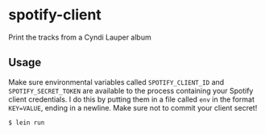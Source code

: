 # spotify-client

Print the tracks from a Cyndi Lauper album

## Usage
Make sure environmental variables called `SPOTIFY_CLIENT_ID` and `SPOTIFY_SECRET_TOKEN` are available to the process containing your Spotify client credentials. I do this by putting them in a file called `env` in the format `KEY=VALUE`, ending in a newline. Make sure not to commit your client secret!

    $ lein run
